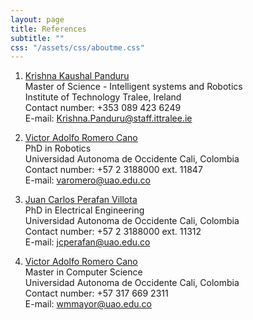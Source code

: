 ```yaml
---
layout: page
title: References
subtitle: ""
css: "/assets/css/aboutme.css"
---
```


1. <a href="http://imar.ie/zee_team/krishna-panduru/" target="_blank">Krishna Kaushal Panduru</a><br>
Master of Science - Intelligent systems and Robotics<br>
Institute of Technology Tralee, Ireland<br>
Contact number: +353 089 423 6249<br>
E-mail: Krishna.Panduru@staff.ittralee.ie

2. <a href="https://www.linkedin.com/in/victor-romero-cano-63189820/" target="_blank">Victor Adolfo Romero Cano</a><br>
PhD in Robotics<br>
Universidad Autonoma de Occidente Cali, Colombia<br>
Contact number: +57 2 3188000 ext. 11847<br>
E-mail: varomero@uao.edu.co

3. <a href="https://www.linkedin.com/in/juanperafan/" target="_blank">Juan Carlos Perafan Villota</a><br>
PhD in Electrical Engineering<br>
Universidad Autonoma de Occidente Cali, Colombia<br>
Contact number: +57 2 3188000 ext. 11312<br>
E-mail: jcperafan@uao.edu.co

4. <a href="https://www.linkedin.com/in/walter-mayor/" target="_blank">Victor Adolfo Romero Cano</a><br>
Master in Computer Science<br>
Universidad Autonoma de Occidente Cali, Colombia<br>
Contact number: +57 317 669 2311<br>
E-mail: wmmayor@uao.edu.co
